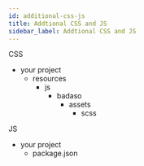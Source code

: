 ```yaml
---
id: additional-css-js
title: Addtional CSS and JS
sidebar_label: Addtional CSS and JS
---
```


CSS
- your project
    - resources
        - js
            - badaso
                - assets
                    - scss

JS
- your project
    - package.json